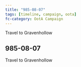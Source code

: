```yaml
---
title: "985-08-07"
tags: [timeline, campaign, oota]
fc-category: OotA Campaign
---
```

<span class='ob-timelines'
	data-date='985-08-07-00'
	data-title='Campaign: NAGA Adventures'
	data-class='orange'> Travel to Gravenhollow </span>
## 985-08-07
Travel to Gravenhollow
